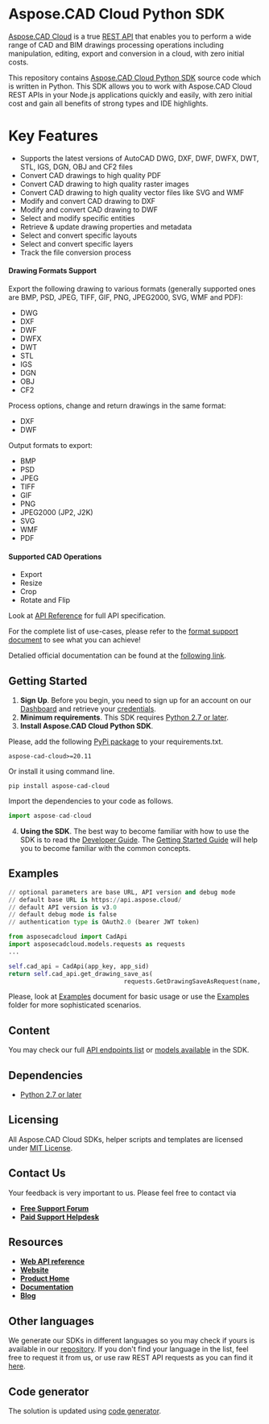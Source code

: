 # Aspose.CAD Cloud Python SDK
[Aspose.CAD Cloud](https://products.aspose.cloud/cad) is a true [REST API](https://apireference.aspose.cloud/cad/) that enables you to perform a wide range of CAD and BIM drawings processing operations including manipulation, editing, export and conversion in a cloud, with zero initial costs.

This repository contains [Aspose.CAD Cloud Python SDK](https://products.aspose.cloud/cad/python) source code which is written in Python. This SDK allows you to work with Aspose.CAD Cloud REST APIs in your Node.js applications quickly and easily, with zero initial cost and gain all benefits of strong types and IDE highlights.

# Key Features

* Supports the latest versions of AutoCAD DWG, DXF, DWF, DWFX, DWT, STL, IGS, DGN, OBJ and CF2 files
* Convert CAD drawings to high quality PDF
* Convert CAD drawing to high quality raster images
* Convert CAD drawing to high quality vector files like SVG and WMF
* Modify and convert CAD drawing to DXF
* Modify and convert CAD drawing to DWF
* Select and modify specific entities
* Retrieve & update drawing properties and metadata
* Select and convert specific layouts
* Select and convert specific layers
* Track the file conversion process

#### Drawing Formats Support
Export the following drawing to various formats (generally supported ones are BMP, PSD, JPEG, TIFF, GIF, PNG, JPEG2000, SVG, WMF and PDF):
* DWG
* DXF
* DWF
* DWFX
* DWT
* STL
* IGS
* DGN
* OBJ
* CF2

Process options, change and return drawings in the same format:
* DXF
* DWF

Output formats to export:
* BMP
* PSD
* JPEG
* TIFF
* GIF
* PNG
* JPEG2000 (JP2, J2K)
* SVG
* WMF
* PDF

#### Supported CAD Operations
* Export 
* Resize
* Crop
* Rotate and Flip

Look at [API Reference](https://apireference.aspose.cloud/cad/) for full API specification.

For the complete list of use-cases, please refer to the [format support document](https://docs.aspose.cloud/cad/supported-file-formats/) to see what you can achieve!

Detalied official documentation can be found at the [following link](https://docs.aspose.cloud/cad/).

## Getting Started
1. **Sign Up**. Before you begin, you need to sign up for an account on our [Dashboard](https://dashboard.aspose.cloud/) and retrieve your [credentials](https://dashboard.aspose.cloud/#/apps).
2. **Minimum requirements**. This SDK requires [Python 2.7 or later](https://www.python.org/downloads/).
3. **Install Aspose.CAD Cloud Python SDK**.

Please, add the following [PyPi package](https://pypi.org/project/aspose-cad-cloud/) to your requirements.txt.
```
aspose-cad-cloud>=20.11
```
Or install it using command line.
```
pip install aspose-cad-cloud
```
Import the dependencies to your code as follows.
```python
import aspose-cad-cloud
```
4. **Using the SDK**. The best way to become familiar with how to use the SDK is to read the [Developer Guide](https://docs.aspose.cloud/cad/developer-guide/). The [Getting Started Guide](https://docs.aspose.cloud/cad/getting-started/) will help you to become familiar with the common concepts.

## Examples
```python
// optional parameters are base URL, API version and debug mode
// default base URL is https://api.aspose.cloud/
// default API version is v3.0
// default debug mode is false
// authentication type is OAuth2.0 (bearer JWT token)

from asposecadcloud import CadApi
import asposecadcloud.models.requests as requests
...

self.cad_api = CadApi(app_key, app_sid)
return self.cad_api.get_drawing_save_as(
                                requests.GetDrawingSaveAsRequest(name, format_extension, self.original_data_folder, output_path, storage))
```
Please, look at [Examples](EXAMPLES.md) document for basic usage or use the [Examples](Examples) folder for more sophisticated scenarios.

## Content
You may check our full [API endpoints list](docs/API_README.md#documentation-for-api-endpoints) or [models available](docs/API_README.md#documentation-for-models) in the SDK.

## Dependencies
* [Python 2.7 or later](https://www.python.org/downloads/)

## Licensing
All Aspose.CAD Cloud SDKs, helper scripts and templates are licensed under [MIT License](LICENSE).

## Contact Us
Your feedback is very important to us. Please feel free to contact via
+ [**Free Support Forum**](https://forum.aspose.cloud/c/cad)
+ [**Paid Support Helpdesk**](https://helpdesk.aspose.cloud/)

## Resources
+ [**Web API reference**](https://apireference.aspose.cloud/cad/)
+ [**Website**](https://www.aspose.cloud)
+ [**Product Home**](https://products.aspose.cloud/cad)
+ [**Documentation**](https://docs.aspose.cloud/cad/)
+ [**Blog**](https://blog.aspose.cloud/category/aspose-products/aspose.cad-cloud/)

## Other languages
We generate our SDKs in different languages so you may check if yours is available in our [repository](https://github.com/aspose-cad-cloud). If you don't find your language in the list, feel free to request it from us, or use raw REST API requests as you can find it [here](https://products.aspose.cloud/cad/curl).

## Code generator
The solution is updated using [code generator](https://github.com/aspose-cad-cloud/aspose-cad-cloud-codegen).
